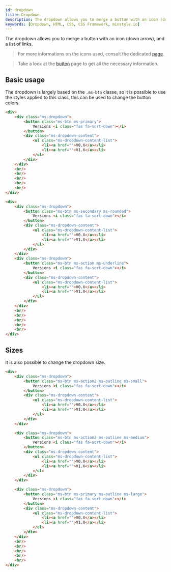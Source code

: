 ```yaml
---
id: dropdown
title: Dropdown
description: The dropdown allows you to merge a button with an icon (down arrow), and a list of links.
keywords: [Dropdown, HTML, CSS, CSS Framework, minstyle.io]
---
```


The dropdown allows you to merge a button with an icon (down arrow), and a list of links.

> For more informations on the icons used, consult the dedicated [page](../contents/icons.md).

> Take a look at the [button](../elements/button.md) page to get all the necessary information.

## Basic usage

The dropdown is largely based on the `.ms-btn` classe, so it is possible to use the styles applied to this class, this can be used to change the button colors.

```html live
<div>
    <div class="ms-dropdown">
        <button class="ms-btn ms-primary">
            Versions <i class="fas fa-sort-down"></i>
        </button>
        <div class="ms-dropdown-content">
            <ul class="ms-dropdown-content-list">
                <li><a href="">V0.X</a></li>
                <li><a href="">V1.X</a></li>
            </ul>
        </div>
    </div>
    <br/>
    <br/>
    <br/>
    <br/>
    <br/>
</div>
```

```html live
<div>
    <div class="ms-dropdown">
        <button class="ms-btn ms-secondary ms-rounded">
            Versions <i class="fas fa-sort-down"></i>
        </button>
        <div class="ms-dropdown-content">
            <ul class="ms-dropdown-content-list">
                <li><a href="">V0.X</a></li>
                <li><a href="">V1.X</a></li>
            </ul>
        </div>
    </div>
    <div class="ms-dropdown">
        <button class="ms-btn ms-action ms-underline">
            Versions <i class="fas fa-sort-down"></i>
        </button>
        <div class="ms-dropdown-content">
            <ul class="ms-dropdown-content-list">
                <li><a href="">V0.X</a></li>
                <li><a href="">V1.X</a></li>
            </ul>
        </div>
    </div>
    <br/>
    <br/>
    <br/>
    <br/>
    <br/>
</div>
```

## Sizes

It is also possible to change the dropdown size.

```html live
<div>
    <div class="ms-dropdown">
        <button class="ms-btn ms-action2 ms-outline ms-small">
            Versions <i class="fas fa-sort-down"></i>
        </button>
        <div class="ms-dropdown-content">
            <ul class="ms-dropdown-content-list">
                <li><a href="">V0.X</a></li>
                <li><a href="">V1.X</a></li>
            </ul>
        </div>
    </div>

    <div class="ms-dropdown">
        <button class="ms-btn ms-action2 ms-outline ms-medium">
            Versions <i class="fas fa-sort-down"></i>
        </button>
        <div class="ms-dropdown-content">
            <ul class="ms-dropdown-content-list">
                <li><a href="">V0.X</a></li>
                <li><a href="">V1.X</a></li>
            </ul>
        </div>
    </div>

    <div class="ms-dropdown">
        <button class="ms-btn ms-primary ms-outline ms-large">
            Versions <i class="fas fa-sort-down"></i>
        </button>
        <div class="ms-dropdown-content">
            <ul class="ms-dropdown-content-list">
                <li><a href="">V0.X</a></li>
                <li><a href="">V1.X</a></li>
            </ul>
        </div>
    </div>
    <br/>
    <br/>
    <br/>
    <br/>
    <br/>
</div>
```

